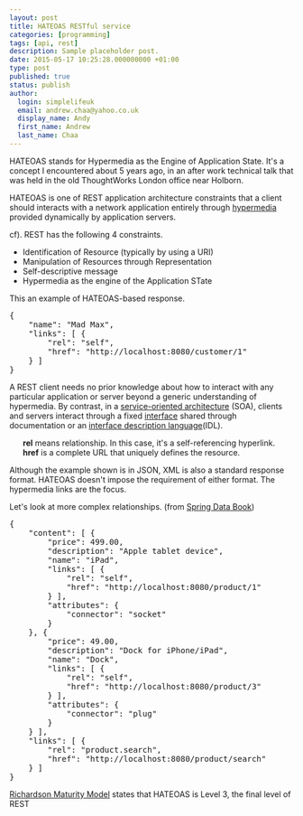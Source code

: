 ```yaml
---
layout: post
title: HATEOAS RESTful service
categories: [programming]
tags: [api, rest]
description: Sample placeholder post.
date: 2015-05-17 10:25:28.000000000 +01:00
type: post
published: true
status: publish
author:
  login: simplelifeuk
  email: andrew.chaa@yahoo.co.uk
  display_name: Andy
  first_name: Andrew
  last_name: Chaa
---
```

<p>HATEOAS stands for Hypermedia as the Engine of Application State. It's a concept I encountered about 5 years ago, in an after work technical talk that was held in the old ThoughtWorks London office near Holborn.</p>
<p>HATEOAS is one of REST application architecture constraints that a client should interacts with a network application entirely through <a title="Hypermedia" href="http://en.wikipedia.org/wiki/Hypermedia">hypermedia</a> provided dynamically by application servers.</p>
<p>cf). REST has the following 4 constraints.</p>
<ul>
<li>Identification of Resource (typically by using a URI)</li>
<li>Manipulation of Resources through Representation</li>
<li>Self-descriptive message</li>
<li>Hypermedia as the engine of the Application STate</li>
</ul>
<p>This an example of HATEOAS-based response.</p>
<div class="highlight highlight-json">
<pre>{
    <span class="pl-s"><span class="pl-pds">"</span>name<span class="pl-pds">"</span></span>: <span class="pl-s"><span class="pl-pds">"Mad Max</span><span class="pl-pds">"</span></span>,
    <span class="pl-s"><span class="pl-pds">"</span>links<span class="pl-pds">"</span></span>: [ {
        <span class="pl-s"><span class="pl-pds">"</span>rel<span class="pl-pds">"</span></span>: <span class="pl-s"><span class="pl-pds">"</span>self<span class="pl-pds">"</span></span>,
        <span class="pl-s"><span class="pl-pds">"</span>href<span class="pl-pds">"</span></span>: <span class="pl-s"><span class="pl-pds">"</span>http://localhost:8080/customer/1<span class="pl-pds">"</span></span>
    } ]
}</pre>
</div>
<p>A REST client needs no prior knowledge about how to interact with any particular application or server beyond a generic understanding of hypermedia. By contrast, in a <a title="Service-oriented architecture" href="http://en.wikipedia.org/wiki/Service-oriented_architecture">service-oriented architecture</a> (SOA), clients and servers interact through a fixed <a title="Interface (computing)" href="http://en.wikipedia.org/wiki/Interface_(computing)">interface</a> shared through documentation or an <a title="Interface description language" href="http://en.wikipedia.org/wiki/Interface_description_language">interface description language</a>(IDL).</p>
<ul class="task-list">
<li><strong>rel</strong> means relationship. In this case, it's a self-referencing hyperlink.</li>
<li><strong>href</strong> is a complete URL that uniquely defines the resource.</li>
</ul>
<p>Although the example shown is in JSON, XML is also a standard response format. HATEOAS doesn't impose the requirement of either format. The hypermedia links are the focus.</p>
<p>Let's look at more complex relationships. (from <a href="https://github.com/SpringSource/spring-data-book">Spring Data Book</a>)</p>
<pre>{
    <span class="pl-s"><span class="pl-pds">"</span>content<span class="pl-pds">"</span></span>: [ {
        <span class="pl-s"><span class="pl-pds">"</span>price<span class="pl-pds">"</span></span>: <span class="pl-c1">499.00</span>,
        <span class="pl-s"><span class="pl-pds">"</span>description<span class="pl-pds">"</span></span>: <span class="pl-s"><span class="pl-pds">"</span>Apple tablet device<span class="pl-pds">"</span></span>,
        <span class="pl-s"><span class="pl-pds">"</span>name<span class="pl-pds">"</span></span>: <span class="pl-s"><span class="pl-pds">"</span>iPad<span class="pl-pds">"</span></span>,
        <span class="pl-s"><span class="pl-pds">"</span>links<span class="pl-pds">"</span></span>: [ {
            <span class="pl-s"><span class="pl-pds">"</span>rel<span class="pl-pds">"</span></span>: <span class="pl-s"><span class="pl-pds">"</span>self<span class="pl-pds">"</span></span>,
            <span class="pl-s"><span class="pl-pds">"</span>href<span class="pl-pds">"</span></span>: <span class="pl-s"><span class="pl-pds">"</span>http://localhost:8080/product/1<span class="pl-pds">"</span></span>
        } ],
        <span class="pl-s"><span class="pl-pds">"</span>attributes<span class="pl-pds">"</span></span>: {
            <span class="pl-s"><span class="pl-pds">"</span>connector<span class="pl-pds">"</span></span>: <span class="pl-s"><span class="pl-pds">"</span>socket<span class="pl-pds">"</span></span>
        }
    }, {
        <span class="pl-s"><span class="pl-pds">"</span>price<span class="pl-pds">"</span></span>: <span class="pl-c1">49.00</span>,
        <span class="pl-s"><span class="pl-pds">"</span>description<span class="pl-pds">"</span></span>: <span class="pl-s"><span class="pl-pds">"</span>Dock for iPhone/iPad<span class="pl-pds">"</span></span>,
        <span class="pl-s"><span class="pl-pds">"</span>name<span class="pl-pds">"</span></span>: <span class="pl-s"><span class="pl-pds">"</span>Dock<span class="pl-pds">"</span></span>,
        <span class="pl-s"><span class="pl-pds">"</span>links<span class="pl-pds">"</span></span>: [ {
            <span class="pl-s"><span class="pl-pds">"</span>rel<span class="pl-pds">"</span></span>: <span class="pl-s"><span class="pl-pds">"</span>self<span class="pl-pds">"</span></span>,
            <span class="pl-s"><span class="pl-pds">"</span>href<span class="pl-pds">"</span></span>: <span class="pl-s"><span class="pl-pds">"</span>http://localhost:8080/product/3<span class="pl-pds">"</span></span>
        } ],
        <span class="pl-s"><span class="pl-pds">"</span>attributes<span class="pl-pds">"</span></span>: {
            <span class="pl-s"><span class="pl-pds">"</span>connector<span class="pl-pds">"</span></span>: <span class="pl-s"><span class="pl-pds">"</span>plug<span class="pl-pds">"</span></span>
        }
    } ],
    <span class="pl-s"><span class="pl-pds">"</span>links<span class="pl-pds">"</span></span>: [ {
        <span class="pl-s"><span class="pl-pds">"</span>rel<span class="pl-pds">"</span></span>: <span class="pl-s"><span class="pl-pds">"</span>product.search<span class="pl-pds">"</span></span>,
        <span class="pl-s"><span class="pl-pds">"</span>href<span class="pl-pds">"</span></span>: <span class="pl-s"><span class="pl-pds">"</span>http://localhost:8080/product/search<span class="pl-pds">"</span></span>
    } ]
}   
</pre>
<p><a href="http://martinfowler.com/articles/richardsonMaturityModel.html">Richardson Maturity Model</a> states that HATEOAS is Level 3, the final level of REST</p>
